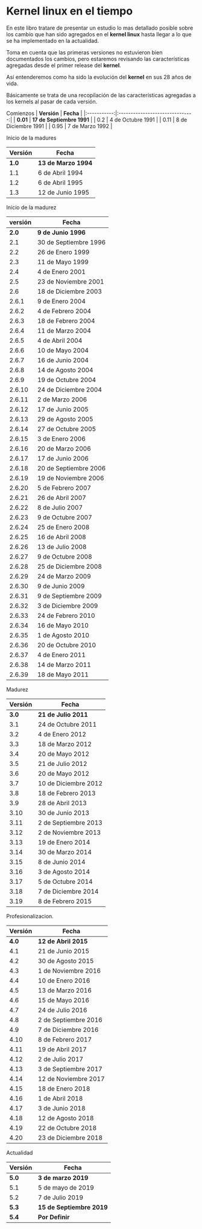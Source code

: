# Kernel linux en el tiempo

En este libro tratare de presentar un estudio lo mas detallado posible sobre los cambio que han sido agregados en el  **kernel linux** hasta llegar a lo que se ha implementado en la actualidad.

Toma en cuenta que las primeras versiones no estuvieron bien documentados los cambios, pero estaremos revisando las características agregadas desde el primer release del  **kernel**.

Así entenderemos como ha sido la evolución del  **kernel** en sus 28 años de vida.

Básicamente se trata de una recopilación de las características agregadas a los kernels al pasar de cada versión.

Comienzos
| **Versión** |            **Fecha**            |
|:-----------:|:-------------------------------:|
|  **0.01**   |    **17 de Septiembre 1991**    |
|     0.2     |        4 de Octubre 1991        |
|    0.11     |       8 de Diciembre 1991       |
|    0.95     |         7 de Marzo 1992         |

Inicio de la madures

| **Versión** | **Fecha**            |
| ----------- | -------------------- |
| **1.0**     | **13 de Marzo 1994** |
| 1.1         | 6 de Abril 1994      |
| 1.2         | 6 de Abril 1995      |
| 1.3         | 12 de Junio 1995     |

Inicio de la madurez

| **versión** | **Fecha**             |
| ----------- | --------------------- |
| **2.0**     | **9 de Junio 1996**   |
| 2.1         | 30 de Septiembre 1996 |
| 2.2         | 26 de Enero 1999      |
| 2.3         | 11 de Mayo 1999       |
| 2.4         | 4 de Enero 2001       |
| 2.5         | 23 de Noviembre 2001  |
| 2.6         | 18 de Diciembre 2003  |
| 2.6.1       | 9 de Enero 2004       |
| 2.6.2       | 4 de Febrero 2004     |
| 2.6.3       | 18 de Febrero 2004    |
| 2.6.4       | 11 de Marzo 2004      |
| 2.6.5       | 4 de Abril 2004       |
| 2.6.6       | 10 de Mayo 2004       |
| 2.6.7       | 16 de Junio 2004      |
| 2.6.8       | 14 de Agosto 2004     |
| 2.6.9       | 19 de Octubre 2004    |
| 2.6.10      | 24 de Diciembre 2004  |
| 2.6.11      | 2 de Marzo 2006       |
| 2.6.12      | 17 de Junio 2005      |
| 2.6.13      | 29 de Agosto 2005     |
| 2.6.14      | 27 de Octubre 2005    |
| 2.6.15      | 3 de Enero 2006       |
| 2.6.16      | 20 de Marzo 2006      |
| 2.6.17      | 17 de Junio 2006      |
| 2.6.18      | 20 de Septiembre 2006 |
| 2.6.19      | 19 de Noviembre 2006  |
| 2.6.20      | 5 de Febrero 2007     |
| 2.6.21      | 26 de Abril 2007      |
| 2.6.22      | 8 de Julio 2007       |
| 2.6.23      | 9 de Octubre 2007     |
| 2.6.24      | 25 de Enero 2008      |
| 2.6.25      | 16 de Abril 2008      |
| 2.6.26      | 13 de Julio 2008      |
| 2.6.27      | 9 de Octubre 2008     |
| 2.6.28      | 25 de Diciembre 2008  |
| 2.6.29      | 24 de Marzo 2009      |
| 2.6.30      | 9 de Junio 2009       |
| 2.6.31      | 9 de Septiembre 2009  |
| 2.6.32      | 3 de Diciembre 2009   |
| 2.6.33      | 24 de Febrero 2010    |
| 2.6.34      | 16 de Mayo 2010       |
| 2.6.35      | 1 de Agosto 2010      |
| 2.6.36      | 20 de Octubre 2010    |
| 2.6.37      | 4 de Enero 2011       |
| 2.6.38      | 14 de Marzo 2011      |
| 2.6.39      | 18 de Mayo 2011       |

Madurez

| **Versión** | **Fecha**                       |
| ----------- | ------------------------------- |
| **3.0**     | **21 de Julio 2011**            |
| 3.1         | 24 de Octubre 2011              |
| 3.2         | 4 de Enero 2012                 |
| 3.3         | 18 de Marzo 2012                |
| 3.4         | 20 de Mayo 2012                 |
| 3.5         | 21 de Julio 2012                |
| 3.6         | 20 de Mayo 2012                 |
| 3.7         | 10 de Diciembre 2012            |
| 3.8         | 18 de Febrero 2013              |
| 3.9         | 28 de Abril 2013                |
| 3.10        | 30 de Junio 2013                |
| 3.11        | 2 de Septiembre 2013            |
| 3.12        | 2 de Noviembre 2013             |
| 3.13        | 19 de Enero 2014                |
| 3.14        | 30 de Marzo 2014                |
| 3.15        | 8 de Junio 2014                 |
| 3.16        | 3 de Agosto 2014                |
| 3.17        | 5 de Octubre 2014               |
| 3.18        | 7 de Diciembre 2014             |
| 3.19        | 8 de Febrero 2015               |

Profesionalizacion.

| **Versión** | **Fecha**            |
| ----------- | -------------------- |
| **4.0**     | **12 de Abril 2015** |
| 4.1         | 21 de Junio 2015     |
| 4.2         | 30 de Agosto 2015    |
| 4.3         | 1 de Noviembre 2016  |
| 4.4         | 10 de Enero 2016     |
| 4.5         | 13 de Marzo 2016     |
| 4.6         | 15 de Mayo 2016      |
| 4.7         | 24 de Julio 2016     |
| 4.8         | 2 de Septiembre 2016 |
| 4.9         | 7 de Diciembre 2016  |
| 4.10        | 8 de Febrero 2017    |
| 4.11        | 19 de Abril 2017     |
| 4.12        | 2 de Julio 2017      |
| 4.13        | 3 de Septiembre 2017 |
| 4.14        | 12 de Noviembre 2017 |
| 4.15        | 18 de Enero 2018     |
| 4.16        | 1 de Abril 2018      |
| 4.17        | 3 de Junio 2018      |
| 4.18        | 12 de Agosto 2018    |
| 4.19        | 22 de Octubre 2018   |
| 4.20        | 23 de Diciembre 2018 |

Actualidad

| **Versión** | **Fecha**                   |
| ----------- | --------------------------- |
| **5.0**     | **3 de marzo 2019**         |
| 5.1         | 5 de mayo de 2019           |
| 5.2         | 7 de Julio 2019             |
| **5.3**     | **15 de Septiembre 2019**   |
| **5.4**     | **Por Definir**             |
